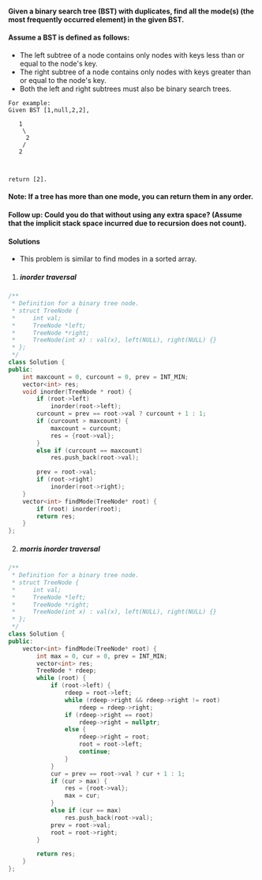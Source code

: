 #### Given a binary search tree (BST) with duplicates, find all the mode(s) (the most frequently occurred element) in the given BST.

#### Assume a BST is defined as follows:

-    The left subtree of a node contains only nodes with keys less than or equal to the node's key.
-    The right subtree of a node contains only nodes with keys greater than or equal to the node's key.
-    Both the left and right subtrees must also be binary search trees.

 

```
For example:
Given BST [1,null,2,2],

   1
    \
     2
    /
   2

 

return [2].
```

#### Note: If a tree has more than one mode, you can return them in any order.

#### Follow up: Could you do that without using any extra space? (Assume that the implicit stack space incurred due to recursion does not count).


#### Solutions

- This problem is similar to find modes in a sorted array.

1. ##### inorder traversal

```c++
/**
 * Definition for a binary tree node.
 * struct TreeNode {
 *     int val;
 *     TreeNode *left;
 *     TreeNode *right;
 *     TreeNode(int x) : val(x), left(NULL), right(NULL) {}
 * };
 */
class Solution {
public:
    int maxcount = 0, curcount = 0, prev = INT_MIN;
    vector<int> res;
    void inorder(TreeNode * root) {
        if (root->left)
            inorder(root->left);
        curcount = prev == root->val ? curcount + 1 : 1;
        if (curcount > maxcount) {
            maxcount = curcount;
            res = {root->val};
        }
        else if (curcount == maxcount)
            res.push_back(root->val);

        prev = root->val;
        if (root->right)
            inorder(root->right);
    }
    vector<int> findMode(TreeNode* root) {
        if (root) inorder(root);
        return res;
    }
};
```

2. ##### morris inorder traversal

```c++
/**
 * Definition for a binary tree node.
 * struct TreeNode {
 *     int val;
 *     TreeNode *left;
 *     TreeNode *right;
 *     TreeNode(int x) : val(x), left(NULL), right(NULL) {}
 * };
 */
class Solution {
public:
    vector<int> findMode(TreeNode* root) {
        int max = 0, cur = 0, prev = INT_MIN;
        vector<int> res;
        TreeNode * rdeep;
        while (root) {
            if (root->left) {
                rdeep = root->left;
                while (rdeep->right && rdeep->right != root)
                    rdeep = rdeep->right;
                if (rdeep->right == root)
                    rdeep->right = nullptr;
                else {
                    rdeep->right = root;
                    root = root->left;
                    continue;
                }
            }
            cur = prev == root->val ? cur + 1 : 1;
            if (cur > max) {
                res = {root->val};
                max = cur;
            }
            else if (cur == max)
                res.push_back(root->val);
            prev = root->val;
            root = root->right;
        }

        return res;
    }
};
```
